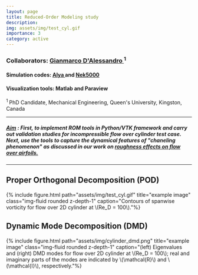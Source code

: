 ```yaml
---
layout: page
title: Reduced-Order Modeling study
description:
img: assets/img/test_cyl.gif
importance: 3
category: active
---
```


<style>
  .top-one {
     margin-top: 0.5cm;
  }
</style>


<h3> Collaborators: <a href="https://www.researchgate.net/profile/Gianmarco-Dalessandro-2"> Gianmarco D'Alessandro </a> <sup> 1 </sup>

<h4 class="content"><span> Simulation codes: </span> <a href="https://www.bsc.es/research-development/research-areas/engineering-simulations/alya-high-performance-computational"> Alya </a> and <a href="https://nek5000.mcs.anl.gov/"> Nek5000 </a> </h4>
<h4 class="content"><span> Visualization tools: </span>  Matlab and Paraview </h4>

<p class="top-one"> <sup> 1 </sup> PhD Candidate, Mechanical Engineering, Queen's University, Kingston, Canada
<!-- <br>
<sup> 2 </sup> Group Leader, Large-scale turbulence simulation, Barcelona Supercomputing Center (BSC), Spain <br>
<sup> 3 </sup> Postdoctoral researcher, Large-scale turbulence simulation, Barcelona Supercomputing Center (BSC), Spain -->
</p>

<hr>

<p class="top-one"> </p>

<h5> <u>Aim</u> : First, to implement ROM tools in Python/VTK framework and carry out validation studies for incompressible flow over cylinder test case. Next, use the tools to capture the dynamical features of "chaneling phenomenon" as discussed in our work on  <a href="http://127.0.0.1:4000/projects/1_project/"> roughness effects on flow over airfoils.</a></h5>

<hr>
<p class="top-one"> </p>

<h2 class="content"><span> Proper Orthogonal Decomposition (POD) </span> </h2>

<p class="top-one"> </p>

<div class="row justify-content-center">
    <div class="col-sm mt-3 mt-md-0">
        {% include figure.html path="assets/img/test_cyl.gif" title="example image" class="img-fluid rounded z-depth-1" caption="Contours of spanwise vorticity for flow over 2D cylinder at \(Re_D = 100\)."%}
    </div>
</div>

<p class="top-one"> </p>

<h2 class="content"><span> Dynamic Mode Decomposition (DMD) </span> </h2>

<p class="top-one"> </p>


<div class="row justify-content-center">
    <div class="col-sm mt-3 mt-md-0">
        {% include figure.html path="assets/img/cylinder_dmd.png" title="example image" class="img-fluid rounded z-depth-1" caption="(left) Eigenvalues and (right) DMD modes for flow over 2D cylinder at \(Re_D = 100\); real and imaginary parts of the modes are indicated by \(\mathcal{R}\) and \(\mathcal{I}\), respectively."%}
    </div>
</div>




<!-- The code is simple.
Just wrap your images with `<div class="col-sm">` and place them inside `<div class="row">` (read more about the <a href="https://getbootstrap.com/docs/4.4/layout/grid/">Bootstrap Grid</a> system).
To make images responsive, add `img-fluid` class to each; for rounded corners and shadows use `rounded` and `z-depth-1` classes.
Here's the code for the last row of images above:

{% raw %}
```html
<div class="row justify-content-sm-center">
    <div class="col-sm-8 mt-3 mt-md-0">
        {% include figure.html path="assets/img/6.jpg" title="example image" class="img-fluid rounded z-depth-1" %}
    </div>
    <div class="col-sm-4 mt-3 mt-md-0">
        {% include figure.html path="assets/img/11.jpg" title="example image" class="img-fluid rounded z-depth-1" %}
    </div>
</div>
```
{% endraw %} -->
